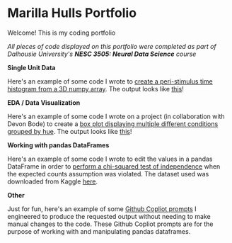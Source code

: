 # Marilla Hulls Portfolio
Welcome! This is my coding portfolio

*All pieces of code displayed on this portfolio were completed as part of Dalhousie University's **NESC 3505: Neural Data Science** course*

**Single Unit Data**

Here's an example of some code I wrote to [create a peri-stimulus time histogram from a 3D numpy array](PSTH_code1.md).
The output looks like [this](psth_image.png)!


**EDA / Data Visualization**

Here's an example of some code I wrote on a project (in collaboration with Devon Bode) to create a [box plot displaying multiple different conditions grouped by hue](colorblind_boxplot1.md).
The output looks like [this](colorblind_boxplot_image.png)!


**Working with pandas DataFrames**

Here's an example of some code I wrote to edit the values in a pandas DataFrame in order to [perform a chi-squared test of independence](chisquare.md) when the expected counts assumption was violated.
The dataset used was downloaded from Kaggle [here](https://www.kaggle.com/datasets/shariful07/student-mental-health).


**Other**

Just for fun, here's an example of some [Github Copliot prompts](copilot_prompts1.md) I engineered to produce the requested output without needing to make manual changes to the code. These Github Copliot prompts are for the purpose of working with and manipulating pandas dataframes.
